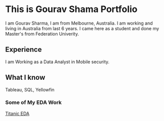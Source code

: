 # This is Gourav Shama Portfolio

I am Gourav Sharma, I am from Melbourne, Australia. I am working and living in Australia from last 6 years. I came here as a student and done my Master's from Federation Univerity.

## Experience 

I am Working as a Data Analyst in Mobile security. 

## What I know

Tableau, SQL, Yellowfin

### Some of My EDA Work

[Titanic EDA](https://www.kaggle.com/taurusgourav/titanic-train-eda)
